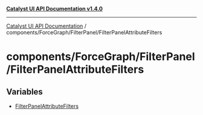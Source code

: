 [**Catalyst UI API Documentation v1.4.0**](../../../../README.md)

---

[Catalyst UI API Documentation](../../../../README.md) / components/ForceGraph/FilterPanel/FilterPanelAttributeFilters

# components/ForceGraph/FilterPanel/FilterPanelAttributeFilters

## Variables

- [FilterPanelAttributeFilters](variables/FilterPanelAttributeFilters.md)
